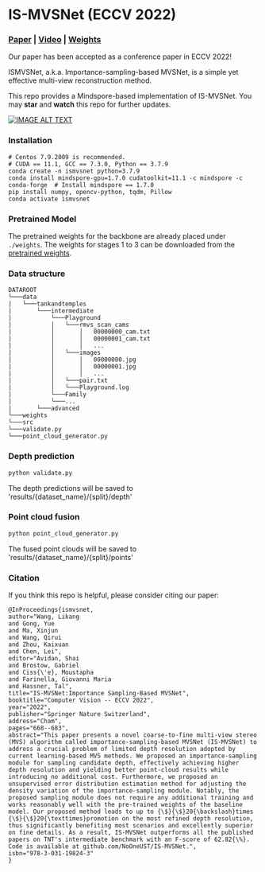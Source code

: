 # IS-MVSNet (ECCV 2022)

### [Paper](https://www.ecva.net/papers/eccv_2022/papers_ECCV/papers/136920663.pdf) | [Video](https://youtu.be/x7g1sO0153I) | [Weights](https://hkustconnect-my.sharepoint.com/:f:/g/personal/lwangcg_connect_ust_hk/EjJEn_0ZGPNBlB3SRpc48b0BfVo3eS4VfCNNxB5LoAAWEQ?e=r0yeF3)

Our paper has been accepted as a conference paper in ECCV 2022!

ISMVSNet, a.k.a. Importance-sampling-based MVSNet, is a simple yet effective multi-view reconstruction method. 

This repo provides a Mindspore-based implementation of IS-MVSNet. You may **star** and **watch** this repo for further updates.

[![IMAGE ALT TEXT](http://img.youtube.com/vi/x7g1sO0153I/0.jpg)](https://www.youtube.com/watch?v=x7g1sO0153I "IS-MVSNet: Importance Sampling-Based MVSNet")

### Installation
```shell
# Centos 7.9.2009 is recommended.
# CUDA == 11.1, GCC == 7.3.0, Python == 3.7.9
conda create -n ismvsnet python=3.7.9
conda install mindspore-gpu=1.7.0 cudatoolkit=11.1 -c mindspore -c conda-forge  # Install mindspore == 1.7.0
pip install numpy, opencv-python, tqdm, Pillow
conda activate ismvsnet
```

### Pretrained Model
The pretrained weights for the backbone are already placed under `./weights`. The weights for stages 1 to 3 can be downloaded from the [pretrained weights](https://hkustconnect-my.sharepoint.com/:f:/g/personal/lwangcg_connect_ust_hk/EjJEn_0ZGPNBlB3SRpc48b0BfVo3eS4VfCNNxB5LoAAWEQ?e=r0yeF3).

### Data structure
```
DATAROOT
└───data
|   └───tankandtemples
|       └───intermediate
|           └───Playground
|           │   └───rmvs_scan_cams
|           │       │   00000000_cam.txt
|           │       │   00000001_cam.txt
|           │       │   ...
|           │   └───images
|           │       │   00000000.jpg
|           │       │   00000001.jpg
|           │       │   ...
|           │   └───pair.txt
|           │   └───Playground.log
|           └───Family
|           └───...
|       └───advanced
└───weights
└───src
└───validate.py
└───point_cloud_generator.py
```
         
### Depth prediction
```bash
python validate.py
```

The depth predictions will be saved to 'results/{dataset_name}/{split}/depth'

### Point cloud fusion
```bash
python point_cloud_generator.py
```

The fused point clouds will be saved to 'results/{dataset_name}/{split}/points'

### Citation
If you think this repo is helpful, please consider citing our paper:
```
@InProceedings{ismvsnet,
author="Wang, Likang
and Gong, Yue
and Ma, Xinjun
and Wang, Qirui
and Zhou, Kaixuan
and Chen, Lei",
editor="Avidan, Shai
and Brostow, Gabriel
and Ciss{\'e}, Moustapha
and Farinella, Giovanni Maria
and Hassner, Tal",
title="IS-MVSNet:Importance Sampling-Based MVSNet",
booktitle="Computer Vision -- ECCV 2022",
year="2022",
publisher="Springer Nature Switzerland",
address="Cham",
pages="668--683",
abstract="This paper presents a novel coarse-to-fine multi-view stereo (MVS) algorithm called importance-sampling-based MVSNet (IS-MVSNet) to address a crucial problem of limited depth resolution adopted by current learning-based MVS methods. We proposed an importance-sampling module for sampling candidate depth, effectively achieving higher depth resolution and yielding better point-cloud results while introducing no additional cost. Furthermore, we proposed an unsupervised error distribution estimation method for adjusting the density variation of the importance-sampling module. Notably, the proposed sampling module does not require any additional training and works reasonably well with the pre-trained weights of the baseline model. Our proposed method leads to up to {\$}{\$}20{\backslash}times {\$}{\$}20{\texttimes}promotion on the most refined depth resolution, thus significantly benefiting most scenarios and excellently superior on fine details. As a result, IS-MVSNet outperforms all the published papers on TNT's intermediate benchmark with an F-score of 62.82{\%}. Code is available at github.com/NoOneUST/IS-MVSNet.",
isbn="978-3-031-19824-3"
}
```
